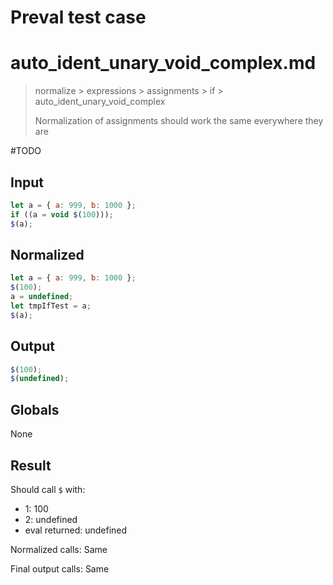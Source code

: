 # Preval test case

# auto_ident_unary_void_complex.md

> normalize > expressions > assignments > if > auto_ident_unary_void_complex
>
> Normalization of assignments should work the same everywhere they are

#TODO

## Input

`````js filename=intro
let a = { a: 999, b: 1000 };
if ((a = void $(100)));
$(a);
`````

## Normalized

`````js filename=intro
let a = { a: 999, b: 1000 };
$(100);
a = undefined;
let tmpIfTest = a;
$(a);
`````

## Output

`````js filename=intro
$(100);
$(undefined);
`````

## Globals

None

## Result

Should call `$` with:
 - 1: 100
 - 2: undefined
 - eval returned: undefined

Normalized calls: Same

Final output calls: Same
